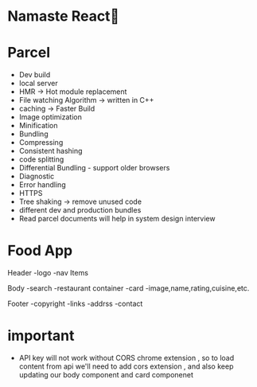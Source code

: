 # Namaste React🚀

# Parcel
 - Dev build
 - local server
 - HMR -> Hot module replacement
 - File watching Algorithm -> written in C++
 - caching -> Faster Build 
 - Image optimization
 - Minification
 - Bundling
 - Compressing
 - Consistent hashing
 - code splitting
 - Differential Bundling - support older browsers
 - Diagnostic
 - Error handling
 - HTTPS
 - Tree shaking -> remove unused code 
 - different dev and production bundles
 - Read parcel documents will help in system design interview


# Food App
Header
    -logo
    -nav Items

Body
    -search 
    -restaurant container
        -card
         -image,name,rating,cuisine,etc. 


Footer
    -copyright
    -links
    -addrss
    -contact

# important 
   - API key will not work without CORS chrome extension , so to load content from api we'll need to add cors extension , and also keep updating our body component and card componenet 